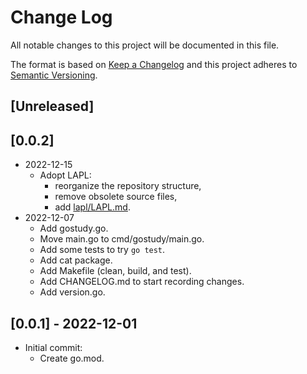 # Change Log
All notable changes to this project will be documented in this file.

The format is based on [Keep a Changelog](https://keepachangelog.com/)
and this project adheres to [Semantic Versioning](https://semver.org/).

## [Unreleased]

## [0.0.2]
- 2022-12-15
  - Adopt LAPL:
    - reorganize the repository structure,
	- remove obsolete source files,
	- add [lapl/LAPL.md](lapl/LAPL.md).
- 2022-12-07
  - Add gostudy.go.
  - Move main.go to cmd/gostudy/main.go.
  - Add some tests to try `go test`.
  - Add cat package.
  - Add Makefile (clean, build, and test).
  - Add CHANGELOG.md to start recording changes.
  - Add version.go.

## [0.0.1] - 2022-12-01
- Initial commit:
  - Create go.mod.
